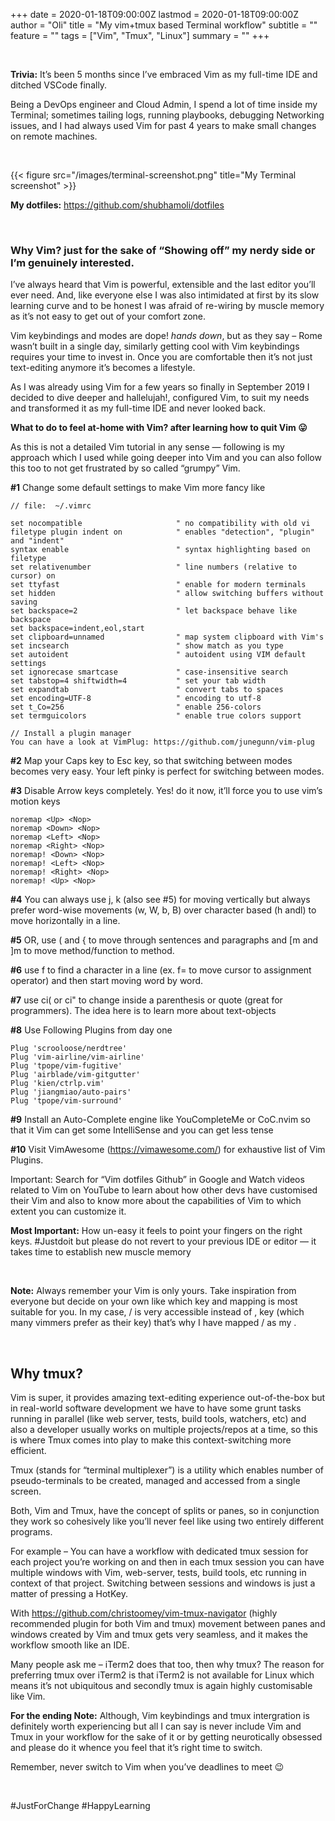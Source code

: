 +++
date = 2020-01-18T09:00:00Z
lastmod = 2020-01-18T09:00:00Z
author = "Oli"
title = "My vim+tmux based Terminal workflow"
subtitle = ""
feature = ""
tags = ["Vim", "Tmux", "Linux"]
summary = ""
+++


&nbsp;


**Trivia:** It’s been 5 months since I’ve embraced Vim as my full-time IDE and ditched VSCode finally.

Being a DevOps engineer and Cloud Admin, I spend a lot of time inside my
Terminal; sometimes tailing logs, running playbooks, debugging Networking
issues, and I had always used Vim for past 4 years to make small changes on
remote machines.

&nbsp; 

{{< figure src="/images/terminal-screenshot.png" title="My Terminal screenshot" >}}


**My dotfiles:** https://github.com/shubhamoli/dotfiles

&nbsp;

### Why Vim? just for the sake of “Showing off” my nerdy side or I’m genuinely interested.

I’ve always heard that Vim is powerful, extensible and the last editor you’ll
ever need. And, like everyone else I was also intimidated at first by its slow
learning curve and to be honest I was afraid of re-wiring by muscle memory as
it’s not easy to get out of your comfort zone.

Vim keybindings and modes are dope! *hands down*, but as they say – Rome wasn’t built in a
single day, similarly getting cool with Vim keybindings requires your time to
invest in. Once you are comfortable then it’s not just text-editing anymore
it’s becomes a lifestyle.

As I was already using Vim for a few years so finally in September 2019 I
decided to dive deeper and hallelujah!, configured Vim, to suit my needs and
transformed it as my full-time IDE and never looked back.


**What to do to feel at-home with Vim? after learning how to quit Vim 😛**

As this is not a detailed Vim tutorial in any sense — following is my approach
which I used while going deeper into Vim and you can also follow this too to
not get frustrated by so called “grumpy” Vim.

**#1** Change some default settings to make Vim more fancy like

```
// file:  ~/.vimrc

set nocompatible                     " no compatibility with old vi
filetype plugin indent on            " enables "detection", "plugin" and "indent"
syntax enable                        " syntax highlighting based on filetype
set relativenumber                   " line numbers (relative to cursor) on
set ttyfast                          " enable for modern terminals
set hidden                           " allow switching buffers without saving
set backspace=2                      " let backspace behave like backspace
set backspace=indent,eol,start
set clipboard=unnamed                " map system clipboard with Vim's
set incsearch                        " show match as you type
set autoident                        " autoident using VIM default settings
set ignorecase smartcase             " case-insensitive search
set tabstop=4 shiftwidth=4           " set your tab width
set expandtab                        " convert tabs to spaces
set encoding=UTF-8                   " encoding to utf-8
set t_Co=256                         " enable 256-colors
set termguicolors                    " enable true colors support

// Install a plugin manager
You can have a look at VimPlug: https://github.com/junegunn/vim-plug

```


**#2** Map your Caps key to Esc key, so that switching between modes becomes very
easy. Your left pinky is perfect for switching between modes.


**#3** Disable Arrow keys completely. Yes! do it now, it’ll force you to use vim’s
motion keys

```
noremap <Up> <Nop>
noremap <Down> <Nop>
noremap <Left> <Nop>
noremap <Right> <Nop>
noremap! <Down> <Nop>
noremap! <Left> <Nop>
noremap! <Right> <Nop>
noremap! <Up> <Nop>
```

**#4** You can always use j, k (also see #5) for moving vertically but always
prefer word-wise movements (w, W, b, B) over character based (h andl) to move
horizontally in a line.

**#5** OR, use ( and { to move through sentences and paragraphs and [m and ]m to
move method/function to method.

**#6** use f<x> to find a character in a line (ex. f= to move cursor to assignment
operator) and then start moving word by word.

**#7** use ci( or ci" to change inside a parenthesis or quote (great for
programmers). The idea here is to learn more about text-objects

**#8** Use Following Plugins from day one

```
Plug 'scrooloose/nerdtree'
Plug 'vim-airline/vim-airline'
Plug 'tpope/vim-fugitive'
Plug 'airblade/vim-gitgutter'
Plug 'kien/ctrlp.vim'
Plug 'jiangmiao/auto-pairs'
Plug 'tpope/vim-surround'
```

**#9** Install an Auto-Complete engine like YouCompleteMe or CoC.nvim so that it
Vim can get some IntelliSense and you can get less tense

**#10** Visit VimAwesome (https://vimawesome.com/) for exhaustive list of Vim
Plugins.

Important: Search for “Vim dotfiles Github” in Google and Watch videos related
to Vim on YouTube to learn about how other devs have customised their Vim and
also to know more about the capabilities of Vim to which extent you can
customize it.

**Most Important:** How un-easy it feels to point your fingers on the right keys.
#Justdoit but please do not revert to your previous IDE or editor — it takes
time to establish new muscle memory

&nbsp;

**Note:** Always remember your Vim is only yours. Take inspiration from everyone
but decide on your own like which key and mapping is most suitable for you. In
my case, / is very accessible instead of , key (which many vimmers prefer as
their <Leader> key) that’s why I have mapped / as my <Leader>.


&nbsp;

## Why tmux?

Vim is super, it provides amazing text-editing experience out-of-the-box but in
real-world software development we have to have some grunt tasks running in
parallel (like web server, tests, build tools, watchers, etc) and also a
developer usually works on multiple projects/repos at a time, so this is where
Tmux comes into play to make this context-switching more efficient.

Tmux (stands for “terminal multiplexer”) is a utility which enables number of
pseudo-terminals to be created, managed and accessed from a single screen.

Both, Vim and Tmux, have the concept of splits or panes, so in conjunction they 
work so cohesively like you’ll never feel like using two entirely different
programs.

For example – You can have a workflow with dedicated tmux session for each project
you’re working on and then in each tmux session you can have multiple windows with
Vim, web-server, tests, build tools, etc running in context of that project.
Switching between sessions and windows is just a matter of pressing a HotKey.

With https://github.com/christoomey/vim-tmux-navigator (highly recommended
plugin for both Vim and tmux) movement between panes and windows created by Vim
and tmux gets very seamless, and it makes the workflow smooth like an IDE.

Many people ask me – iTerm2 does that too, then why tmux? The reason for
preferring tmux over iTerm2 is that iTerm2 is not available for Linux which
means it’s not ubiquitous and secondly tmux is again highly customisable like
Vim.

**For the ending Note:** Although, Vim keybindings and tmux intergration is
definitely worth experiencing but all I can say is never include Vim and Tmux in your
workflow for the sake of it or by getting neurotically obsessed and please do
it whence you feel that it’s right time to switch. 

Remember, never switch to Vim when you’ve deadlines to meet 😉

&nbsp;

#JustForChange #HappyLearning
